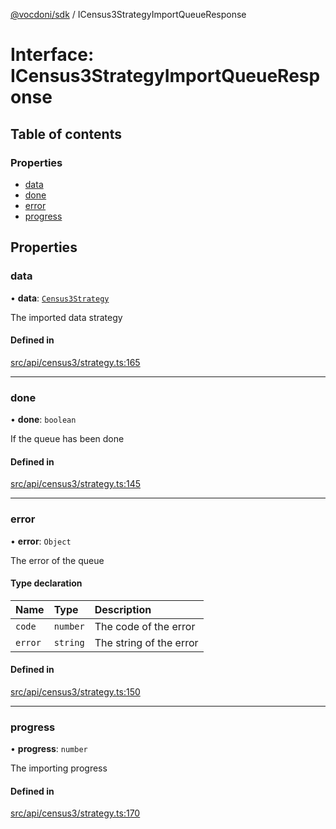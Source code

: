 [@vocdoni/sdk](/sdk) / ICensus3StrategyImportQueueResponse

# Interface: ICensus3StrategyImportQueueResponse

## Table of contents

### Properties

- [data](ICensus3StrategyImportQueueResponse#data)
- [done](ICensus3StrategyImportQueueResponse#done)
- [error](ICensus3StrategyImportQueueResponse#error)
- [progress](ICensus3StrategyImportQueueResponse#progress)

## Properties

### data

• **data**: [`Census3Strategy`](../sdk-reference#census3strategy)

The imported data strategy

#### Defined in

[src/api/census3/strategy.ts:165](https://github.com/vocdoni/vocdoni-sdk/blob/179c92b4cecfec787d968dc02b519f64ee15c5d3/src/api/census3/strategy.ts#L165)

___

### done

• **done**: `boolean`

If the queue has been done

#### Defined in

[src/api/census3/strategy.ts:145](https://github.com/vocdoni/vocdoni-sdk/blob/179c92b4cecfec787d968dc02b519f64ee15c5d3/src/api/census3/strategy.ts#L145)

___

### error

• **error**: `Object`

The error of the queue

#### Type declaration

| Name | Type | Description |
| :------ | :------ | :------ |
| `code` | `number` | The code of the error |
| `error` | `string` | The string of the error |

#### Defined in

[src/api/census3/strategy.ts:150](https://github.com/vocdoni/vocdoni-sdk/blob/179c92b4cecfec787d968dc02b519f64ee15c5d3/src/api/census3/strategy.ts#L150)

___

### progress

• **progress**: `number`

The importing progress

#### Defined in

[src/api/census3/strategy.ts:170](https://github.com/vocdoni/vocdoni-sdk/blob/179c92b4cecfec787d968dc02b519f64ee15c5d3/src/api/census3/strategy.ts#L170)
